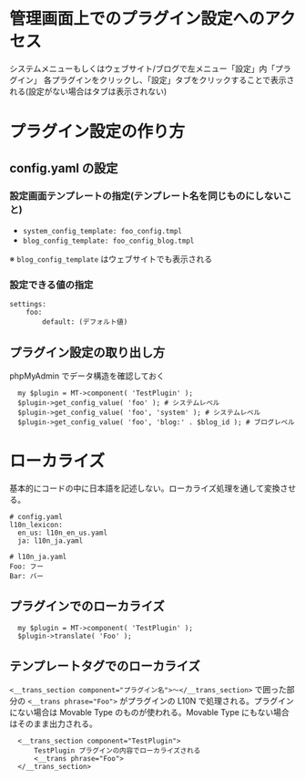 # 管理画面上でのプラグイン設定へのアクセス

システムメニューもしくはウェブサイト/ブログで左メニュー「設定」内「プラグイン」
各プラグインをクリックし、「設定」タブをクリックすることで表示される(設定がない場合はタブは表示されない)

# プラグイン設定の作り方

## config.yaml の設定

### 設定画面テンプレートの指定(テンプレート名を同じものにしないこと)

- `system_config_template: foo_config.tmpl`
- `blog_config_template: foo_config_blog.tmpl`

※ `blog_config_template` はウェブサイトでも表示される

### 設定できる値の指定

```
settings:
    foo:
        default: (デフォルト値)
```

## プラグイン設定の取り出し方

phpMyAdmin でデータ構造を確認しておく

```
  my $plugin = MT->component( 'TestPlugin' );
  $plugin->get_config_value( 'foo' ); # システムレベル
  $plugin->get_config_value( 'foo', 'system' ); # システムレベル
  $plugin->get_config_value( 'foo', 'blog:' . $blog_id ); # ブログレベル
```

# ローカライズ

基本的にコードの中に日本語を記述しない。ローカライズ処理を通して変換させる。

```
# config.yaml
l10n_lexicon:
  en_us: l10n_en_us.yaml
  ja: l10n_ja.yaml
```

```
# l10n_ja.yaml
Foo: フー
Bar: バー
```


## プラグインでのローカライズ

```
  my $plugin = MT->component( 'TestPlugin' );
  $plugin->translate( 'Foo' );
```

## テンプレートタグでのローカライズ

`<__trans_section component="プラグイン名">〜</__trans_section>` で囲った部分の `<__trans phrase="Foo">` がプラグインの L10N で処理される。プラグインにない場合は Movable Type のものが使われる。Movable Type にもない場合はそのまま出力される。

```
  <__trans_section component="TestPlugin">
      TestPlugin プラグインの内容でローカライズされる
      <__trans phrase="Foo">
  </__trans_section>
```
